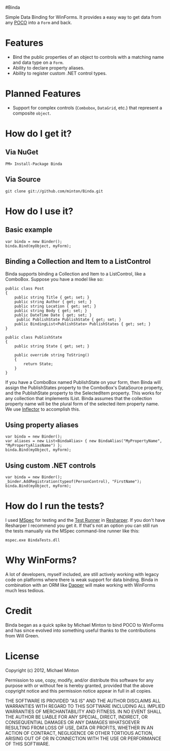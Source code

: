 #Binda

Simple Data Binding for WinForms. It provides a easy way to get data from any [POCO](http://en.wikipedia.org/wiki/Plain_Old_CLR_Object) into a `Form` and back.

# Features

* Bind the public properties of an object to controls with a matching name and data type on a `Form`.
* Ability to declare property aliases.
* Ability to register custom .NET control types.

# Planned Features

* Support for complex controls (`Combobox`, `DataGrid`, etc.) that represent a composite `object`.

# How do I get it?

## Via NuGet

    PM> Install-Package Binda

## Via Source

    git clone git://github.com/minton/Binda.git

# How do I use it?

## Basic example

    var binda = new Binder();
    binda.Bind(myObject, myForm);

## Binding a Collection and Item to a ListControl

Binda supports binding a Collection and Item to a ListControl, like a ComboBox.
Suppose you have a model like so:

    public class Post
    {
        public string Title { get; set; }
        public string Author { get; set; }
        public string Location { get; set; }
        public string Body { get; set; }
        public DateTime Date { get; set; }
		 public PublishState PublishState { get; set; }
        public BindingList<PublishState> PublishStates { get; set; }
    }

    public class PublishState
    {
        public string State { get; set; }

        public override string ToString()
        {
            return State;
        }
    }

If you have a ComboBox named PublishState on your form, then Binda will assign the PublishStates property to the ComboBox's DataSource property, and the PublishState property to the SelectedItem property.
This works for any collection that implements IList. Binda assumes that the collection property name will be the plural form of the selected item property name. We use [Inflector](https://github.com/markrendle/Inflector) to accomplish this.

## Using property aliases

    var binda = new Binder();
    var aliases = new List<BindaAlias> { new BindaAlias("MyPropertyName", "MyPropertyAliasName") };
    binda.Bind(myObject, myForm);

## Using custom .NET controls

    var binda = new Binder();
    _binder.AddRegistration(typeof(PersonControl), "FirstName");
    binda.Bind(myObject, myForm);

# How do I run the tests?

I used [MSpec](https://github.com/machine/machine.specifications) for testing and the [Test Runner](http://www.jetbrains.com/resharper/features/unit_testing.html) in [Resharper](http://www.jetbrains.com/resharper/). If you don't have Resharper I recommend you get it. If that's not an option you can still run the tests manually via the MSpec command-line runner like this:

    mspec.exe BindaTests.dll

# Why WinForms?

A lot of developers, myself included, are still actively working with legacy code on platforms where there is weak support for data binding. Binda in combination with an ORM like [Dapper](https://github.com/SamSaffron/dapper-dot-net) will make working with WinForms much less tedious.

# Credit

Binda began as a quick spike by Michael Minton to bind POCO to WinForms and has since evolved into something useful thanks to the contributions from Will Green.

# License

Copyright (c) 2012, Michael Minton

Permission to use, copy, modify, and/or distribute this software for any purpose with or without fee is hereby granted, provided that the above copyright notice and this permission notice appear in full in all copies.

THE SOFTWARE IS PROVIDED "AS IS" AND THE AUTHOR DISCLAIMS ALL WARRANTIES WITH REGARD TO THIS SOFTWARE INCLUDING ALL IMPLIED WARRANTIES OF MERCHANTABILITY AND FITNESS. IN NO EVENT SHALL THE AUTHOR BE LIABLE FOR ANY SPECIAL, DIRECT, INDIRECT, OR CONSEQUENTIAL DAMAGES OR ANY DAMAGES WHATSOEVER RESULTING FROM LOSS OF USE, DATA OR PROFITS, WHETHER IN AN ACTION OF CONTRACT, NEGLIGENCE OR OTHER TORTIOUS ACTION, ARISING OUT OF OR IN CONNECTION WITH THE USE OR PERFORMANCE OF THIS SOFTWARE.